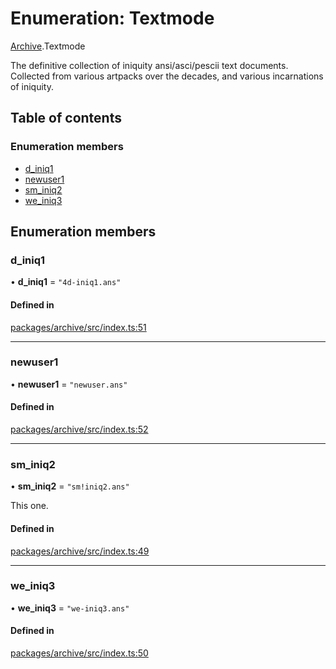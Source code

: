 # Enumeration: Textmode

[Archive](../modules/Archive.md).Textmode

The definitive collection of iniquity ansi/asci/pescii text documents.
Collected from various artpacks over the decades, and various incarnations of iniquity.

## Table of contents

### Enumeration members

- [d\_iniq1](Archive.Textmode.md#d_iniq1)
- [newuser1](Archive.Textmode.md#newuser1)
- [sm\_iniq2](Archive.Textmode.md#sm_iniq2)
- [we\_iniq3](Archive.Textmode.md#we_iniq3)

## Enumeration members

### d\_iniq1

• **d\_iniq1** = `"4d-iniq1.ans"`

#### Defined in

[packages/archive/src/index.ts:51](https://github.com/iniquitybbs/iniquity/blob/976716f/packages/archive/src/index.ts#L51)

___

### newuser1

• **newuser1** = `"newuser.ans"`

#### Defined in

[packages/archive/src/index.ts:52](https://github.com/iniquitybbs/iniquity/blob/976716f/packages/archive/src/index.ts#L52)

___

### sm\_iniq2

• **sm\_iniq2** = `"sm!iniq2.ans"`

This one.

#### Defined in

[packages/archive/src/index.ts:49](https://github.com/iniquitybbs/iniquity/blob/976716f/packages/archive/src/index.ts#L49)

___

### we\_iniq3

• **we\_iniq3** = `"we-iniq3.ans"`

#### Defined in

[packages/archive/src/index.ts:50](https://github.com/iniquitybbs/iniquity/blob/976716f/packages/archive/src/index.ts#L50)
